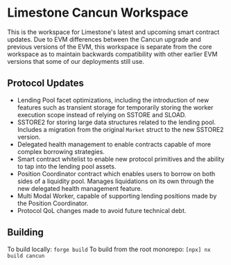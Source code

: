 # Limestone Cancun Workspace
This is the workspace for Limestone's latest and upcoming smart contract updates. Due to EVM differences between the Cancun upgrade and previous versions of the EVM, this workspace is separate from the core workspace as to maintain backwards compatibility with other earlier EVM versions that some of our deployments still use.

## Protocol Updates
- Lending Pool facet optimizations, including the introduction of new features such as transient storage for temporarily storing the worker execution scope instead of relying on SSTORE and SLOAD.
- SSTORE2 for storing large data structures related to the lending pool. Includes a migration from the original ``Market`` struct to the new SSTORE2 version.
- Delegated health management to enable contracts capable of more complex borrowing strategies.
- Smart contract whitelist to enable new protocol primitives and the ability to tap into the lending pool assets.
- Position Coordinator contract which enables users to borrow on both sides of a liquidity pool. Manages liquidations on its own through the new delegated health management feature.
- Multi Modal Worker, capable of supporting lending positions made by the Position Coordinator.
- Protocol QoL changes made to avoid future technical debt.

## Building
To build locally: ``forge build``
To build from the root monorepo: ``[npx] nx build cancun``
